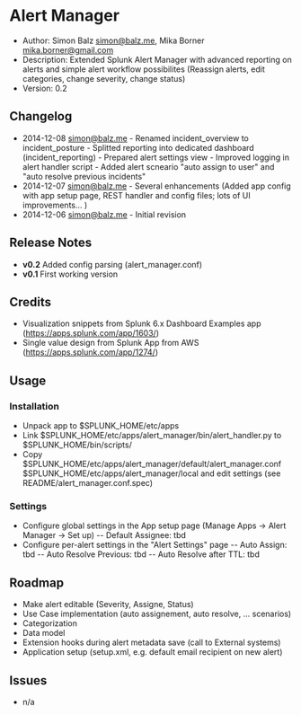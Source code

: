# Alert Manager
- Author:		Simon Balz <simon@balz.me>, Mika Borner <mika.borner@gmail.com>
- Description:	Extended Splunk Alert Manager with advanced reporting on alerts and simple alert workflow possibilites (Reassign alerts, edit categories, change severity, change status)
- Version: 		0.2

## Changelog
- 2014-12-08 simon@balz.me - Renamed incident_overview to incident_posture
						   - Splitted reporting into dedicated dashboard (incident_reporting)
						   - Prepared alert settings view
						   - Improved logging in alert handler script
						   - Added alert scneario "auto assign to user" and "auto resolve previous incidents"
- 2014-12-07 simon@balz.me - Several enhancements (Added app config with app setup page, REST handler and config files; lots of UI improvements... )
- 2014-12-06 simon@balz.me - Initial revision  

## Release Notes
- **v0.2** Added config parsing (alert_manager.conf)
- **v0.1** First working version

## Credits
- Visualization snippets from Splunk 6.x Dashboard Examples app (https://apps.splunk.com/app/1603/)
- Single value design from Splunk App from AWS (https://apps.splunk.com/app/1274/)

## Usage
### Installation
- Unpack app to $SPLUNK_HOME/etc/apps
- Link $SPLUNK_HOME/etc/apps/alert_manager/bin/alert_handler.py to $SPLUNK_HOME/bin/scripts/
- Copy $SPLUNK_HOME/etc/apps/alert_manager/default/alert_manager.conf $SPLUNK_HOME/etc/apps/alert_manager/local and edit settings (see README/alert_manager.conf.spec)

### Settings
- Configure global settings in the App setup page (Manage Apps -> Alert Manager -> Set up)
-- Default Assignee: tbd
- Configure per-alert settings in the "Alert Settings" page
-- Auto Assign: tbd
-- Auto Resolve Previous: tbd
-- Auto Resolve after TTL: tbd

## Roadmap
- Make alert editable (Severity, Assigne, Status)
- Use Case implementation (auto assignement, auto resolve, ... scenarios)
- Categorization
- Data model
- Extension hooks during alert metadata save (call to External systems)
- Application setup (setup.xml, e.g. default email recipient on new alert)

## Issues
- n/a
